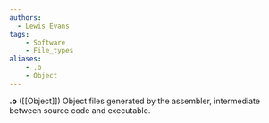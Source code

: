 ```yaml
---
authors:
  - Lewis Evans
tags:
    - Software
    - File_types
aliases:
    - .o
    - Object
---
```

**.o** ([[Object]]) Object files generated by the assembler, intermediate between source code and executable.
